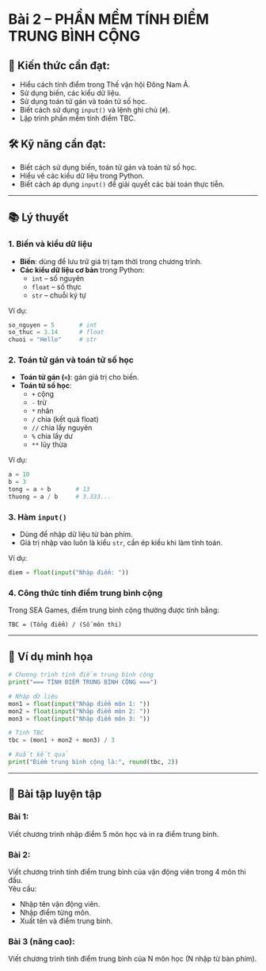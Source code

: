 # Bài 2 – PHẦN MỀM TÍNH ĐIỂM TRUNG BÌNH CỘNG

## 🎯 Kiến thức cần đạt:
- Hiểu cách tính điểm trong Thế vận hội Đông Nam Á.
- Sử dụng biến, các kiểu dữ liệu.
- Sử dụng toán tử gán và toán tử số học.
- Biết cách sử dụng `input()` và lệnh ghi chú (`#`).
- Lập trình phần mềm tính điểm TBC.

## 🛠️ Kỹ năng cần đạt:
- Biết cách sử dụng biến, toán tử gán và toán tử số học.
- Hiểu về các kiểu dữ liệu trong Python.
- Biết cách áp dụng `input()` để giải quyết các bài toán thực tiễn.

---

## 📚 Lý thuyết

### 1. Biến và kiểu dữ liệu
- **Biến**: dùng để lưu trữ giá trị tạm thời trong chương trình.
- **Các kiểu dữ liệu cơ bản** trong Python:
  - `int` – số nguyên
  - `float` – số thực
  - `str` – chuỗi ký tự

Ví dụ:
```python
so_nguyen = 5       # int
so_thuc = 3.14      # float
chuoi = "Hello"     # str
```

### 2. Toán tử gán và toán tử số học
- **Toán tử gán (`=`)**: gán giá trị cho biến.
- **Toán tử số học**:
  - `+` cộng
  - `-` trừ
  - `*` nhân
  - `/` chia (kết quả float)
  - `//` chia lấy nguyên
  - `%` chia lấy dư
  - `**` lũy thừa

Ví dụ:
```python
a = 10
b = 3
tong = a + b       # 13
thuong = a / b     # 3.333...
```

### 3. Hàm `input()`
- Dùng để nhập dữ liệu từ bàn phím.
- Giá trị nhập vào luôn là kiểu `str`, cần ép kiểu khi làm tính toán.

Ví dụ:
```python
diem = float(input("Nhập điểm: "))
```

### 4. Công thức tính điểm trung bình cộng
Trong SEA Games, điểm trung bình cộng thường được tính bằng:
```
TBC = (Tổng điểm) / (Số môn thi)
```

---

## 📌 Ví dụ minh họa
```python
# Chương trình tính điểm trung bình cộng
print("=== TÍNH ĐIỂM TRUNG BÌNH CỘNG ===")

# Nhập dữ liệu
mon1 = float(input("Nhập điểm môn 1: "))
mon2 = float(input("Nhập điểm môn 2: "))
mon3 = float(input("Nhập điểm môn 3: "))

# Tính TBC
tbc = (mon1 + mon2 + mon3) / 3

# Xuất kết quả
print("Điểm trung bình cộng là:", round(tbc, 2))
```

---

## 🎯 Bài tập luyện tập

### Bài 1:
Viết chương trình nhập điểm 5 môn học và in ra điểm trung bình.

### Bài 2:
Viết chương trình tính điểm trung bình của vận động viên trong 4 môn thi đấu.  
Yêu cầu:
- Nhập tên vận động viên.
- Nhập điểm từng môn.
- Xuất tên và điểm trung bình.

### Bài 3 (nâng cao):
Viết chương trình tính điểm trung bình của N môn học (N nhập từ bàn phím).

